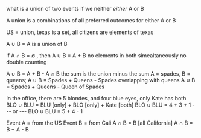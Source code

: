 what is a union of two events
if we neither *either* A or B

A union is a combinations of all preferred outcomes for either A or B

US = union, texas is a set, all citizens are elements of texas

A $\cup$ B = A is a union of B

if A $\cap$ B = $\emptyset$ , then A $\cup$ B = A + B
	no elements in both simealtaneously 
	no double counting

A $\cup$ B = A + B - A $\cap$ B
	the sum is the union minus the sum
	A = spades, B = queens; A $\cup$ B = Spades + Queens - Spades overlapping with queens
	A $\cup$ B = Spades + Queens - Queen of Spades

In the office, there are 5 blondes, and four blue eyes, only Kate has both
BLO $\cup$ BLU = BLU [only] + BLO [only] + Kate [both]
BLO $\cup$ BLU = 4 + 3 + 1
--- or --- 
BLO $\cup$ BLU = 5 + 4 - 1

Event A = from the US
Event B = from Cali
A $\cap$ B = B [all California]
A $\cap$ B = B + A - B
